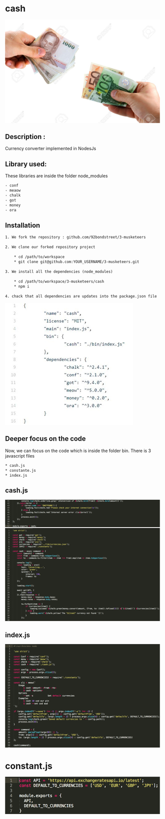 # cash
![](images/echangePic.jpg)

## Description :
Currency converter implemented in NodesJs

## Library used:
These libraries are inside the folder node_modules

	- conf
	- meaow
	- chalk
	- got
	- money
	- ora

## Installation

	1. We fork the repository : github.com/92bondstreet/3-musketeers

	2. We clone our forked repository project

		* cd /path/to/workspace
		* git clone git@github.com:YOUR_USERNAME/3-musketeers.git
	
	3. We install all the dependencies (node_modules)

		* cd /path/to/workspace/3-musketeers/cash
		* npm i
	
	4. chack that all dependencies are updates into the package.json file
![](images/Dependencies.jpg)

## Deeper focus on the code

Now, we can focus on the code which is inside the folder bin. There is 3 javascript files
	
	* cash.js
 	* constante.js
	* index.js

## cash.js

![](images/cash1.png)
![](images/cash2.png)

## index.js

![](images/index.png)

# constant.js

![](images/constant.png)







	


 